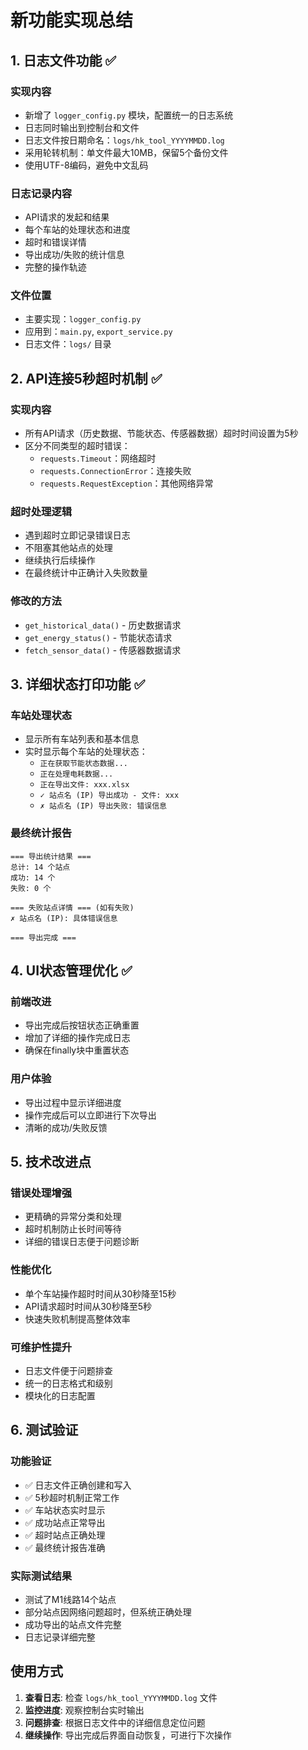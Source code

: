 # 新功能实现总结

## 1. 日志文件功能 ✅

### 实现内容
- 新增了 `logger_config.py` 模块，配置统一的日志系统
- 日志同时输出到控制台和文件
- 日志文件按日期命名：`logs/hk_tool_YYYYMMDD.log`
- 采用轮转机制：单文件最大10MB，保留5个备份文件
- 使用UTF-8编码，避免中文乱码

### 日志记录内容
- API请求的发起和结果
- 每个车站的处理状态和进度
- 超时和错误详情
- 导出成功/失败的统计信息
- 完整的操作轨迹

### 文件位置
- 主要实现：`logger_config.py`
- 应用到：`main.py`, `export_service.py`
- 日志文件：`logs/` 目录

## 2. API连接5秒超时机制 ✅

### 实现内容
- 所有API请求（历史数据、节能状态、传感器数据）超时时间设置为5秒
- 区分不同类型的超时错误：
  - `requests.Timeout`：网络超时
  - `requests.ConnectionError`：连接失败
  - `requests.RequestException`：其他网络异常

### 超时处理逻辑
- 遇到超时立即记录错误日志
- 不阻塞其他站点的处理
- 继续执行后续操作
- 在最终统计中正确计入失败数量

### 修改的方法
- `get_historical_data()` - 历史数据请求
- `get_energy_status()` - 节能状态请求  
- `fetch_sensor_data()` - 传感器数据请求

## 3. 详细状态打印功能 ✅

### 车站处理状态
- 显示所有车站列表和基本信息
- 实时显示每个车站的处理状态：
  - `正在获取节能状态数据...`
  - `正在处理电耗数据...`
  - `正在导出文件: xxx.xlsx`
  - `✓ 站点名 (IP) 导出成功 - 文件: xxx`
  - `✗ 站点名 (IP) 导出失败: 错误信息`

### 最终统计报告
```
=== 导出统计结果 ===
总计: 14 个站点
成功: 14 个
失败: 0 个

=== 失败站点详情 === (如有失败)
✗ 站点名 (IP): 具体错误信息

=== 导出完成 ===
```

## 4. UI状态管理优化 ✅

### 前端改进
- 导出完成后按钮状态正确重置
- 增加了详细的操作完成日志
- 确保在finally块中重置状态

### 用户体验
- 导出过程中显示详细进度
- 操作完成后可以立即进行下次导出
- 清晰的成功/失败反馈

## 5. 技术改进点

### 错误处理增强
- 更精确的异常分类和处理
- 超时机制防止长时间等待
- 详细的错误日志便于问题诊断

### 性能优化
- 单个车站操作超时时间从30秒降至15秒
- API请求超时时间从30秒降至5秒
- 快速失败机制提高整体效率

### 可维护性提升
- 日志文件便于问题排查
- 统一的日志格式和级别
- 模块化的日志配置

## 6. 测试验证

### 功能验证
- ✅ 日志文件正确创建和写入
- ✅ 5秒超时机制正常工作
- ✅ 车站状态实时显示
- ✅ 成功站点正常导出
- ✅ 超时站点正确处理
- ✅ 最终统计报告准确

### 实际测试结果
- 测试了M1线路14个站点
- 部分站点因网络问题超时，但系统正确处理
- 成功导出的站点文件完整
- 日志记录详细完整

## 使用方式

1. **查看日志**: 检查 `logs/hk_tool_YYYYMMDD.log` 文件
2. **监控进度**: 观察控制台实时输出
3. **问题排查**: 根据日志文件中的详细信息定位问题
4. **继续操作**: 导出完成后界面自动恢复，可进行下次操作